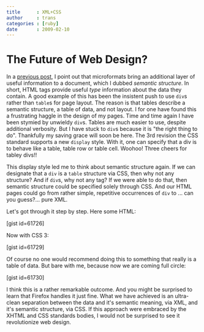 ```yaml
---
title      : XML+CSS
author     : trans
categories : [ruby]
date       : 2009-02-10
---
```


# The Future of Web Design?

In a [previous post](http://tigerops.org/2009/01/mf-vs-xml.html), I point out that microformats bring an additional layer of useful information to a document, which I dubbed *semantic structure*. In short, HTML tags provide useful *type* information about the data they contain. A good example of this has been the insistent push to use <code>div</code>s rather than <code>table</code>s for page layout. The reason is that tables describe a semantic structure, a table of data, and not layout. I for one have found this a frustrating haggle in the design of my pages. Time and time again I have been stymied by unwieldy <code>div</code>s. Tables are much easier to use, despite additional verbosity. But I have stuck to <code>div</code>s because it is "the right thing to do". Thankfully my saving grace will soon be here. The 3rd revision the CSS standard supports a new <code>display</code> style. With it, one can specify that a div is to behave like a table, table row or table cell. Woohoo! Three cheers for tabley divs!!

This display style led me to think about semantic structure again. If we can designate that a <code>div</code> is a <code>table</code> structure via CSS, then why not any structure? And if <code>div</code>s, why not any tag? If we were able to do that, then semantic structure could be specified solely through CSS. And our HTML pages could go from rather simple, repetitive occurrences of <code>div</code> to ... can you guess?... pure XML.

Let's got through it step by step. Here some HTML:

  [gist id=61726]

Now with CSS 3:

  [gist id=61729]

Of course no one would recommend doing this to something that really is a table of data. But bare with me, because now we are coming full circle:

  [gist id=61730]

I think this is a rather remarkable outcome. And you might be surprised to learn that Firefox handles it just fine. What we have achieved is an ultra-clean separation between the data and it's semantic meaning, via XML, and it's semantic structure, via CSS. If this approach were embraced by the XHTML and CSS standards bodies, I would not be surprised to see it revolutionize web design.

